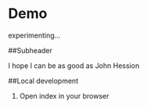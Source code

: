# Demo

experimenting...

##Subheader

I hope I can be as good as John Hession

##Local development

1. Open index in your browser
